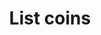---
title: List coins
api:
  file: bazel-binopenapiopenapiopenapiopenapi.swagger.json
  operationId: PriceListCoins
hidden: false
---